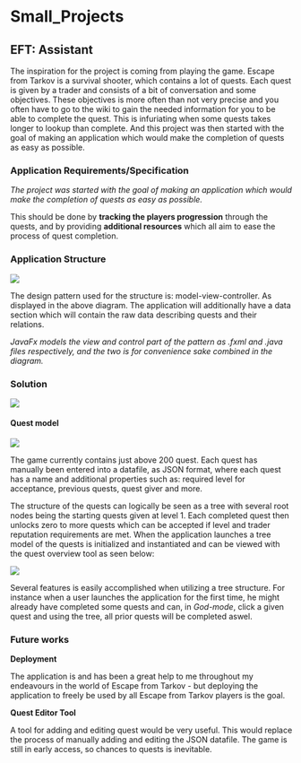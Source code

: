 # Small_Projects

## EFT: Assistant

The inspiration for the project is coming from playing the game. Escape from Tarkov is a survival shooter, which contains a lot of quests. Each quest is given by a trader and consists of a bit of conversation and some objectives. These objectives is more often than not very precise and you often have to go to the wiki to gain the needed information for you to be able to complete the quest. This is infuriating when some quests takes longer to lookup than complete. And this project was then started with the goal of making an application which would make the completion of quests as easy as possible.

### Application Requirements/Specification

*The project was started with the goal of making an application which would make the completion of quests as easy as possible.*

This should be done by **tracking the players progression** through the quests, and by providing **additional resources** which all aim to ease the process of quest completion.

### Application Structure

![](https://github.com/judo347/Small_Projects/tree/master/EFT-Assistent/umlDiagram/edited/edited.png)

The design pattern used for the structure is: model-view-controller. As displayed in the above diagram. The application will additionally have a data section which will contain the raw data describing quests and their relations.

*JavaFx models the view and control part of the pattern as .fxml and .java files respectively, and the two is for convenience sake combined in the diagram.*

### Solution

![](https://github.com/judo347/Small_Projects/tree/master/EFT-Assistent/img/overall.PNG)

#### Quest model

![](https://github.com/judo347/Small_Projects/tree/master/EFT-Assistent/img/questJson.PNG)

The game currently contains just above 200 quest. Each quest has manually been entered into a datafile, as JSON format, where each quest has a name and additional properties such as: required level for acceptance, previous quests, quest giver and more.

The structure of the quests can logically be seen as a tree with several root nodes being the starting quests given at level 1. Each completed quest then unlocks zero to more quests which can be accepted if level and trader reputation requirements are met. When the application launches a tree model of the quests is initialized and instantiated and can be viewed with the quest overview tool as seen below:

![](https://github.com/judo347/Small_Projects/tree/master/EFT-Assistent/img/questOverview.PNG)

Several features is easily accomplished when utilizing a tree structure. For instance when a user launches the application for the first time, he might already have completed some quests and can, in *God-mode*, click a given quest and using the tree, all prior quests will be completed aswel. 



### Future works

**Deployment**

The application is and has been a great help to me throughout my endeavours in the world of Escape from Tarkov - but deploying the application to freely be used by all Escape from Tarkov players is the goal.

**Quest Editor Tool**

A tool for adding and editing quest would be very useful. This would replace the process of manually adding and editing the JSON datafile. The game is still in early access, so chances to quests is inevitable. 